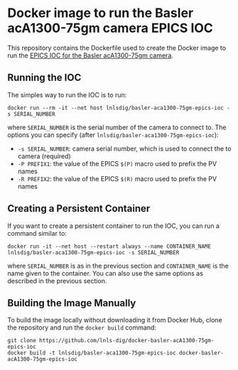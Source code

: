 Docker image to run the Basler acA1300-75gm camera EPICS IOC 
==================================================================

This repository contains the Dockerfile used to create the Docker image to run the
[EPICS IOC for the Basler acA1300-75gm camera](https://github.com/lnls-dig/basler-acA1300-75gm-epics-ioc).

## Running the IOC

The simples way to run the IOC is to run:

    docker run --rm -it --net host lnlsdig/basler-aca1300-75gm-epics-ioc -s SERIAL_NUMBER

where `SERIAL_NUMBER` is the serial number of the camera to connect to. The options you
can specify (after `lnlsdig/basler-aca1300-75gm-epics-ioc`):

- `-s SERIAL_NUMBER`: camera serial number, which is used to connect the to camera (required)
- `-P PREFIX1`: the value of the EPICS `$(P)` macro used to prefix the PV names
- `-R PREFIX2`: the value of the EPICS `$(R)` macro used to prefix the PV names

## Creating a Persistent Container

If you want to create a persistent container to run the IOC, you can run a
command similar to:

    docker run -it --net host --restart always --name CONTAINER_NAME lnlsdig/basler-aca1300-75gm-epics-ioc -s SERIAL_NUMBER

where `SERIAL_NUMBER` is as in the previous section and `CONTAINER_NAME` is the name
given to the container. You can also use the same options as described in the
previous section.

## Building the Image Manually

To build the image locally without downloading it from Docker Hub, clone the
repository and run the `docker build` command:

    git clone https://github.com/lnls-dig/docker-basler-acA1300-75gm-epics-ioc
    docker build -t lnlsdig/basler-aca1300-75gm-epics-ioc docker-basler-acA1300-75gm-epics-ioc
